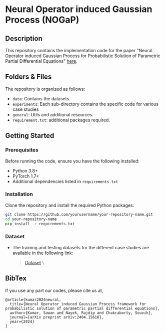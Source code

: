 # Neural Operator induced Gaussian Process (NOGaP)

## Description
This repository contains the implementation code for the paper "Neural Operator induced Gaussian Process for Probabilistic Solution of Parametric Partial Differential Equations" [here](<Link-to-your-paper>). 

## Folders & Files
The repository is organized as follows:
+ `data`: Contains the datasets.
+ `experiments`: Each sub-directory contains the specific code for various case studies
+ `general`: Utils and additional resources.
+ `requirement.txt`: additional packages required.

## Getting Started

### Prerequisites
Before running the code, ensure you have the following installed:
- Python 3.8+
- PyTorch 1.7+
- Additional dependencies listed in `requirements.txt`

### Installation
Clone the repository and install the required Python packages:
```bash
git clone https://github.com/yourusername/your-repository-name.git
cd your-repository-name
pip install -r requirements.txt
```

### Dataset
  + The training and testing datasets for the different case studies are available in the following link:
    > [Dataset](https://drive.google.com/drive/folders/1kKjXjvqdMiDnqRN0rUVr2ENf9583-zTS?usp=sharing) \


## BibTex
If you use any part our codes, please cite us at,
```
@article{kumar2024neural,
  title={Neural Operator induced Gaussian Process framework for probabilistic solution of parametric partial differential equations},
  author={Kumar, Sawan and Nayek, Rajdip and Chakraborty, Souvik},
  journal={arXiv preprint arXiv:2404.15618},
  year={2024}
}
```

